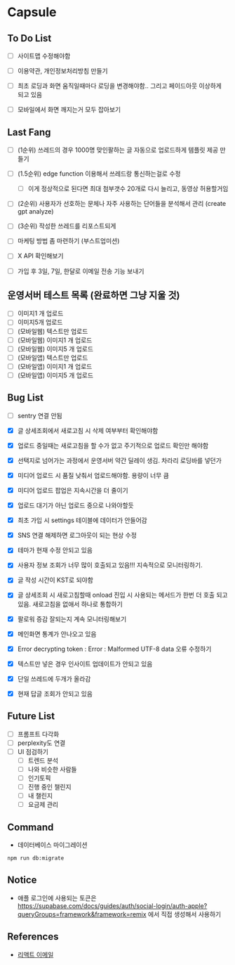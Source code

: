 # Capsule

## To Do List

- [ ] 사이트맵 수정해야함
- [ ] 이용약관, 개인정보처리방침 만들기

- [ ] 최초 로딩과 화면 움직일때마다 로딩을 변경해야함.. 그리고 페이드아웃 이상하게 되고 있음
- [ ] 모바일에서 화면 깨지는거 모두 잡아보기

## Last Fang

- [ ] (1순위) 쓰레드의 경우 1000명 맞인팔하는 글 자동으로 업로드하게 템플릿 제공 만들기
- [ ] (1.5순위) edge function 이용해서 쓰레드랑 통신하는걸로 수정
  - [ ] 이게 정상적으로 된다면 최대 첨부갯수 20개로 다시 늘리고, 동영상 허용할거임
- [ ] (2순위) 사용자가 선호하는 문체나 자주 사용하는 단어들을 분석해서 관리 (create gpt analyze)
- [ ] (3순위) 작성한 쓰레드를 리포스트되게
- [ ] 마케팅 방법 좀 마련하기 (부스트업미션)

- [ ] X API 확인해보기
- [ ] 가입 후 3일, 7일, 한달로 이메일 전송 기능 보내기

## 운영서버 테스트 목록 (완료하면 그냥 지울 것)

- [ ] 이미지1 개 업로드
- [ ] 이미지5개 업로드
- [ ] (모바일웹) 텍스트만 업로드
- [ ] (모바일웹) 이미지1 개 업로드
- [ ] (모바일웹) 이미지5 개 업로드
- [ ] (모바일앱) 텍스트만 업로드
- [ ] (모바일앱) 이미지1 개 업로드
- [ ] (모바일앱) 이미지5 개 업로드

## Bug List

- [ ] sentry 연결 안됨

- [x] 글 상세조회에서 새로고침 시 삭제 여부부터 확인해야함
- [x] 업로드 중일때는 새로고침을 할 수가 없고 주기적으로 업로드 확인만 해야함

- [x] 선택지로 넘어가는 과정에서 운영서버 약간 딜레이 생김. 차라리 로딩바를 넣던가

- [x] 미디어 업로드 시 품질 낮춰서 업로드해야함. 용량이 너무 큼
- [x] 미디어 업로드 팝업은 지속시간을 더 줄이기
- [x] 업로드 대기가 아닌 업로드 중으로 나와야할듯
- [x] 최초 가입 시 settings 테이블에 데이터가 안들어감
- [x] SNS 연결 해제하면 로그아웃이 되는 현상 수정
- [x] 테마가 현재 수정 안되고 있음
- [x] 사용자 정보 조회가 너무 많이 호출되고 있음!!! 지속적으로 모니터링하기.
- [x] 글 작성 시간이 KST로 되야함
- [x] 글 상세조회 시 새로고침할때 onload 진입 시 사용되는 메서드가 한번 더 호출 되고 있음. 새로고침을 없애서 하나로 통합하기
- [x] 팔로워 증감 잘되는지 계속 모니터링해보기
- [x] 메인화면 통계가 안나오고 있음
- [x] Error decrypting token : Error : Malformed UTF-8 data 오류 수정하기
- [x] 텍스트만 넣은 경우 인사이트 업데이트가 안되고 있음
- [x] 단일 쓰레드에 두개가 올라감
- [x] 현재 답글 조회가 안되고 있음

## Future List

- [ ] 프롬프트 다각화
- [ ] perplexity도 연결
- [ ] UI 점검하기
  - [ ] 트렌드 분석
  - [ ] 나와 비슷한 사람들
  - [ ] 인기토픽
  - [ ] 진행 중인 챌린지
  - [ ] 내 챌린지
  - [ ] 요금제 관리

## Command

- 데이터베이스 마이그레이션

```bash
npm run db:migrate
```

## Notice

- 애플 로그인에 사용되는 토큰은 https://supabase.com/docs/guides/auth/social-login/auth-apple?queryGroups=framework&framework=remix 에서 직접 생성해서 사용하기

## References

- [리액트 이메일](https://demo.react.email/)
